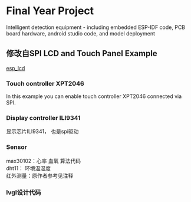 # Final Year Project
 Intelligent detection equipment - including embedded ESP-IDF code, PCB board hardware, android studio code, and model deployment
## 修改自SPI LCD and Touch Panel Example
[esp_lcd](https://docs.espressif.com/projects/esp-idf/en/latest/esp32/api-reference/peripherals/lcd.html)
### Touch controller XPT2046
In this example you can enable touch controller XPT2046 connected via SPI. 
### Display controller ILI9341
显示芯片ILI9341， 也是spi驱动
### Sensor
max30102：心率 血氧 算法代码   
dht11： 环境温湿度   
红外测量：原作者参考见注释   
### lvgl设计代码
